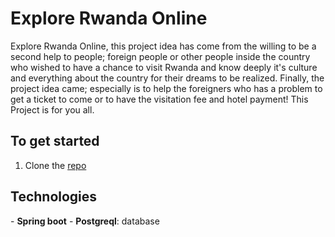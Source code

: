 # Explore Rwanda Online

Explore Rwanda Online, this project idea has come from the willing to be a second help to people; foreign people or other people inside the country who wished to have
a chance to visit Rwanda and know deeply it's culture and everything about the country for their dreams to be realized. Finally, the project idea came; especially is to help the foreigners who has a problem to get a ticket to come
or to have the visitation fee and hotel payment! This Project is for you all.

## To get started

1. Clone the [repo](https://github.com/cniyindagiriye/explore-rwanda-online-backend)

## Technologies

\- **Spring boot**
\- **Postgreql**: database
